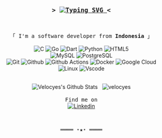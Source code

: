 <h3 align="center">
        <samp>
                &gt; 
                <a href="https://github.com/Velocyes">
<img src="https://readme-typing-svg.herokuapp.com?font=Fira+Code&pause=1000&color=00FF00&center=true&vCenter=true&width=300&height=30&lines=Hey+There!+I+am+Andreas" alt="Typing SVG" />
                </a>
                &lt;
        </samp>
</h3>
<br>

<p align="center">
        <samp>
                「 I'm a software developer from <b>Indonesia</b> 」
                <br>
                <br>
        </samp>
        <a><img alt="C" src="https://img.shields.io/badge/C-00599C?style=flat&logo=c&logoColor=blue"></a>
        <a><img alt="Go" src="https://img.shields.io/badge/Go-00ADD8?style=flat&logo=go&logoColor=white"></a>
        <a><img alt="Dart" src="https://img.shields.io/badge/Dart-0175C2?style=flat&logo=dart&logoColor=white"></a>
        <a><img alt="Python" src="https://img.shields.io/badge/Python-FFD43B?style=flat&logo=python&logoColor=darkgreen"></a>
        <a><img alt="HTML5" src="https://img.shields.io/badge/-HTML5-E34F26?style=flat&logo=html5&logoColor=white"></a>
        <br>
        <a><img alt="MySQL" src="https://img.shields.io/badge/MySQL-FFFFFF?style=flat&logo=mysql&logoColor=005C84"></a>
        <a><img alt="PostgreSQL" src="https://img.shields.io/badge/-PostgreSQL-336791?style=flat&logo=postgresql&logoColor=white"></a>
        <br>
        <a><img alt="Git" src="https://img.shields.io/badge/-Git-FFFFFF?style=flat&logo=git"></a>
        <a><img alt="Github" src="https://img.shields.io/badge/-GitHub-181717?style=flat&logo=github"></a>
        <a><img alt="Github Actions" src="https://img.shields.io/badge/GitHub_Actions-2088FF?style=flat&logo=github-actions&logoColor=white"></a>
        <a><img alt="Docker" src="https://img.shields.io/badge/-Docker-FFFFFF?style=flat&logo=docker"></a>
        <a><img alt="Google Cloud" src="https://img.shields.io/badge/Google_Cloud-4285F4?style=flat&logo=google-cloud&logoColor=white"></a>
        <br>
        <a><img alt="Linux" src="https://img.shields.io/badge/Linux-FFFFFF?style=flat&logo=linux&logoColor=black"></a>
<!--         <a><img alt="GNU Bash" src="https://img.shields.io/badge/GNU%20Bash-FFFFFF?style=flat&logo=GNU%20Bash&logoColor=black"> -->
        <a><img alt="Vscode" src="https://img.shields.io/badge/Visual_Studio_Code-0078D4?style=flat&logo=visual%20studio%20code&logoColor=white"></a>
</p>

<p align="center">
    <br>
    <img src="https://github-readme-stats.vercel.app/api?username=velocyes&show_icons=true&locale=en&theme=radical" alt="Velocyes's Github Stats" />
    &nbsp;
    <img src="https://github-readme-stats.vercel.app/api/top-langs?username=velocyes&show_icons=true&locale=en&layout=compact&theme=radical" alt="velocyes" />
    <br>
    <br>
    <samp>Find me on</samp>
    <br>
    <a href="https://www.linkedin.com/in/andreas-kusmiadi/" target="_blank"><img alt="Linkedin" src="https://img.shields.io/badge/-Linkedin-0A66C2?style=flat&logo=Linkedin&logoColor=white">
    </a>
</p>
<br>

<samp>
    <p align="center">
        ════ ⋆★⋆ ════
    </p>
</samp>
